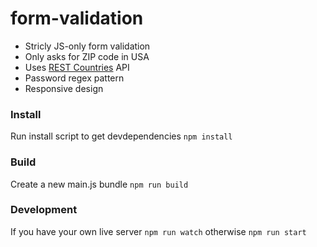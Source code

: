 # form-validation

- Stricly JS-only form validation
- Only asks for ZIP code in USA
- Uses [REST Countries](https://restcountries.com) API
- Password regex pattern
- Responsive design

### Install

Run install script to get devdependencies
`npm install`

### Build

Create a new main.js bundle
`npm run build`

### Development

If you have your own live server
`npm run watch`
otherwise
`npm run start`
